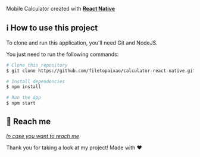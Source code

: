 Mobile Calculator created with [**React Native**](https://reactnative.dev/)

## :information_source: How to use this project
To clone and run this application, you'll need Git and NodeJS.

You just need to run the following commands:

```bash
# Clone this repository
$ git clone https://github.com/filetopaixao/calculator-react-native.git

# Install dependencies
$ npm install

# Run the app
$ npm start
```

:speech_balloon: Reach me
----------

[*In case you want to reach me*](https://www.linkedin.com/in/filetopaixao/)



Thank you for taking a look at my project! Made with ♥

